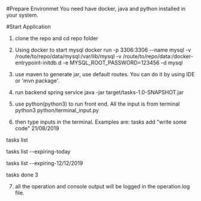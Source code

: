 #Prepare Environmet
You need have docker, java and python installed in your system.

#Start Application
1. clone the repo and cd repo folder

2. Using docker to start mysql
docker run -p 3306:3306 --name mysql -v /route/to/repo/data/mysql:/var/lib/mysql -v /route/to/repo/data:/docker-entrypoint-initdb.d -e MYSQL_ROOT_PASSWORD=123456  -d mysql

3. use maven to generate jar, use default routes. You can do it by using IDE or 'mvn package'.

4. run backend spring service 
java -jar target/tasks-1.0-SNAPSHOT.jar

5. use python(python3) to run front end. All the input is from terminal
python3 python/terminal_input.py

6. then type inputs in the terminal. Examples are:
tasks add "write some code" 21/08/2019

tasks list

tasks list --expiring-today

tasks list --expiring-12/12/2019

tasks done 3

7. all the operation and console output will be logged in the operation.log file.